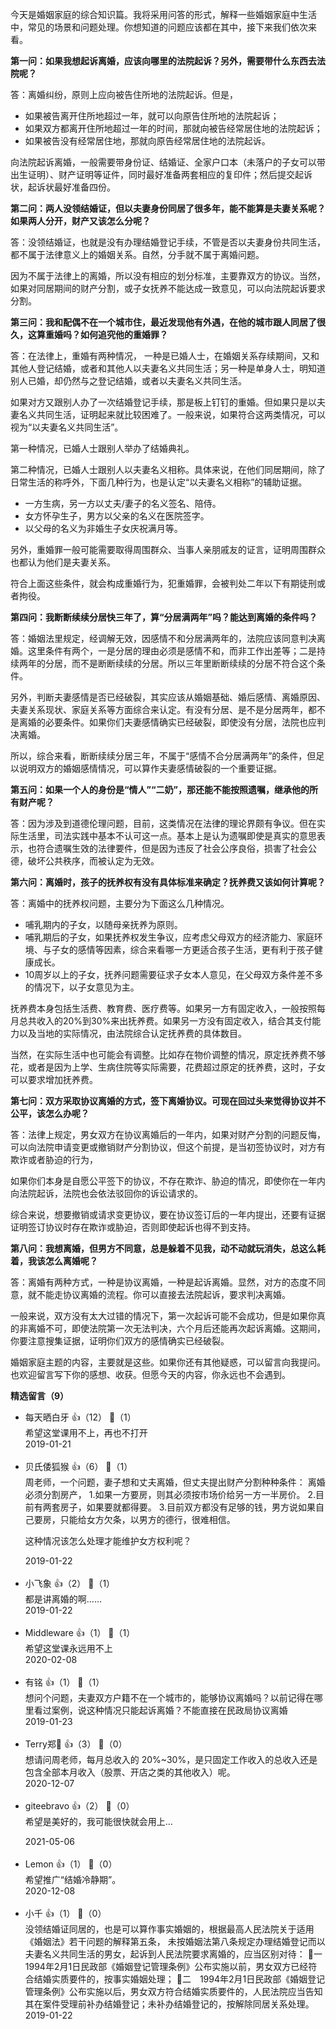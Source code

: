 今天是婚姻家庭的综合知识篇。我将采用问答的形式，解释一些婚姻家庭中生活中，常见的场景和问题处理。你想知道的问题应该都在其中，接下来我们依次来看。

**第一问：如果我想起诉离婚，应该向哪里的法院起诉？另外，需要带什么东西去法院呢？**

答：离婚纠纷，原则上应向被告住所地的法院起诉。但是，

- 如果被告离开住所地超过一年，就可以向原告住所地的法院起诉；
- 如果双方都离开住所地超过一年的时间，那就向被告经常居住地的法院起诉；
- 如果被告没有经常居住地，那就向原告经常居住地的法院起诉。

向法院起诉离婚，一般需要带身份证、结婚证、全家户口本（未落户的子女可以带出生证明）、财产证明等证件，同时最好准备两套相应的复印件；然后提交起诉状，起诉状最好准备四份。

**第二问：两人没领结婚证，但以夫妻身份同居了很多年，能不能算是夫妻关系呢？如果两人分开，财产又该怎么分呢？**

答：没领结婚证，也就是没有办理结婚登记手续，不管是否以夫妻身份共同生活，都不属于法律意义上的婚姻关系。自然，分手就不属于离婚问题。

因为不属于法律上的离婚，所以没有相应的划分标准，主要靠双方的协议。当然，如果对同居期间的财产分割，或子女抚养不能达成一致意见，可以向法院起诉要求分割。

**第三问：我和配偶不在一个城市住，最近发现他有外遇，在他的城市跟人同居了很久，这算重婚吗？如何追究他的重婚罪？**

答：在法律上，重婚有两种情况， 一种是已婚人士，在婚姻关系存续期间，又和其他人登记结婚，或者和其他人以夫妻名义共同生活；另一种是单身人士，明知道别人已婚，却仍然与之登记结婚，或者以夫妻名义共同生活。

如果对方又跟别人办了一次结婚登记手续，那是板上钉钉的重婚。但如果只是以夫妻名义共同生活，证明起来就比较困难了。一般来说，如果符合这两类情况，可以视为“以夫妻名义共同生活”。

第一种情况，已婚人士跟别人举办了结婚典礼。

第二种情况，已婚人士跟别人以夫妻名义相称。具体来说，在他们同居期间，除了日常生活的称呼外，下面几种行为，也是认定“以夫妻名义相称”的辅助证据。

- 一方生病，另一方以丈夫/妻子的名义签名、陪侍。
- 女方怀孕生子，男方以父亲的名义在医院签字。
- 以父母的名义为非婚生子女庆祝满月等。

另外，重婚罪一般可能需要取得周围群众、当事人亲朋戚友的证言，证明周围群众也都认为他们是夫妻关系。

符合上面这些条件，就会构成重婚行为，犯重婚罪，会被判处二年以下有期徒刑或者拘役。

**第四问：我断断续续分居快三年了，算“分居满两年”吗？能达到离婚的条件吗？**

答：婚姻法里规定，经调解无效，因感情不和分居满两年的，法院应该同意判决离婚。这里条件有两个，一是分居的理由必须是感情不和，而非工作出差等；二是持续两年的分居，而不是断断续续的分居。所以三年里断断续续的分居不符合这个条件。

另外，判断夫妻感情是否已经破裂，其实应该从婚姻基础、婚后感情、离婚原因、夫妻关系现状、家庭关系等方面综合来认定。有没有分居、是不是分居两年，都不是离婚的必要条件。如果你们夫妻感情确实已经破裂，即使没有分居，法院也应判决离婚。

所以，综合来看，断断续续分居三年，不属于“感情不合分居满两年”的条件，但足以说明双方的婚姻感情情况，可以算作夫妻感情破裂的一个重要证据。

**第五问：如果一个人的身份是“情人”“二奶”，那还能不能按照遗嘱，继承他的所有财产呢？**

答：因为涉及到道德伦理问题，目前，这类情况在法律的理论界颇有争议。但在实际生活里，司法实践中基本不认可这一点。基本上是认为遗嘱即使是真实的意思表示，也符合遗嘱生效的法律要件，但是因为违反了社会公序良俗，损害了社会公德，破坏公共秩序，而被认定为无效。

**第六问：离婚时，孩子的抚养权有没有具体标准来确定？抚养费又该如何计算呢？**

答：离婚中的抚养权问题，主要分为下面这么几种情况。

- 哺乳期内的子女，以随母亲抚养为原则。
- 哺乳期后的子女，如果抚养权发生争议，应考虑父母双方的经济能力、家庭环境、与子女的感情等因素，综合来看哪一方更适合孩子生活，更有利于孩子健康成长。
- 10周岁以上的子女，抚养问题需要征求子女本人意见，在父母双方条件差不多的情况下，以子女意见为主。

抚养费本身包括生活费、教育费、医疗费等。如果另一方有固定收入，一般按照每月总共收入的20%到30%来出抚养费。如果另一方没有固定收入，结合其支付能力以及当地的实际情况，由法院综合认定抚养费的具体数目。

当然，在实际生活中也可能会有调整。比如存在物价调整的情况，原定抚养费不够花，或者是因为上学、生病住院等实际需要，花费超过原定的抚养费，这时，子女可以要求增加抚养费。

**第七问：双方采取协议离婚的方式，签下离婚协议。可现在回过头来觉得协议并不公平，该怎么办呢？**

答：法律上规定，男女双方在协议离婚后的一年内，如果对财产分割的问题反悔，可以向法院申请变更或撤销财产分割协议，但这个前提，是当初签协议时，对方有欺诈或者胁迫的行为，

如果你们本身是自愿公平签下的协议，不存在欺诈、胁迫的情况，即使你在一年内向法院起诉，法院也会依法驳回你的诉讼请求的。

综合来说，想要撤销或请求变更协议，要在协议签订后的一年内提出，还要有证据证明签订协议时存在欺诈或胁迫，否则即使起诉也得不到支持。

**第八问：我想离婚，但男方不同意，总是躲着不见我，动不动就玩消失，总这么耗着，我该怎么离婚呢？**

答：离婚有两种方式，一种是协议离婚，一种是起诉离婚。显然，对方的态度不同意，就不能走协议离婚的流程。你可以直接去法院起诉，要求判决离婚。

一般来说，双方没有太大过错的情况下，第一次起诉可能不会成功，但是如果你真的非离婚不可，即使法院第一次无法判决，六个月后还能再次起诉离婚。这期间，你要注意搜集证据，证明你们双方的感情确实已经破裂。

婚姻家庭主题的内容，主要就是这些。如果你还有其他疑惑，可以留言向我提问。也欢迎留言写下你的感想、收获。但愿今天的内容，你永远也不会遇到。
<div><strong>精选留言（9）</strong></div><ul>
<li><span>每天晒白牙</span> 👍（12） 💬（1）<div>希望这堂课用不上，再也不打开</div>2019-01-21</li><br/><li><span>贝氏倭狐猴</span> 👍（6） 💬（1）<div>周老师，一个问题，妻子想和丈夫离婚，但丈夫提出财产分割种种条件：
离婚必须分割房产，
1.如果一方要房，则其必须按市场价给另一方一半房价。
2.目前有两套房子，如果要就都得要。
3.目前双方都没有足够的钱，男方说如果自己要房，只能给女方欠条，以男方的德行，很难相信。

这种情况该怎么处理才能维护女方权利呢？</div>2019-01-22</li><br/><li><span>小飞象</span> 👍（2） 💬（1）<div>都是讲离婚的啊……</div>2019-01-22</li><br/><li><span>Middleware</span> 👍（1） 💬（1）<div>希望这堂课永远用不上</div>2020-02-08</li><br/><li><span>有铭</span> 👍（1） 💬（1）<div>想问个问题，夫妻双方户籍不在一个城市的，能够协议离婚吗？以前记得在哪里看过案例，说这种情况只能起诉离婚？不能直接在民政局协议离婚</div>2019-01-23</li><br/><li><span>Terry郑💫</span> 👍（3） 💬（0）<div>想请问周老师，每月总收入的 20%~30%，是只固定工作收入的总收入还是包含全部本月收入（股票、开店之类的其他收入）呢。</div>2020-12-07</li><br/><li><span>giteebravo</span> 👍（2） 💬（0）<div>
希望是美好的，我可能很快就会用上…
</div>2021-05-06</li><br/><li><span>Lemon</span> 👍（1） 💬（0）<div>希望推广“结婚冷静期”。</div>2020-12-08</li><br/><li><span>小千</span> 👍（1） 💬（0）<div>没领结婚证同居的，也是可以算作事实婚姻的，根据最高人民法院关于适用《婚姻法》若干问题的解释第五条， 未按婚姻法第八条规定办理结婚登记而以夫妻名义共同生活的男女，起诉到人民法院要求离婚的，应当区别对待：
一　1994年2月1日民政部《婚姻登记管理条例》公布实施以前，男女双方已经符合结婚实质要件的，按事实婚姻处理；
二　1994年2月1日民政部《婚姻登记管理条例》公布实施以后，男女双方符合结婚实质要件的，人民法院应当告知其在案件受理前补办结婚登记；未补办结婚登记的，按解除同居关系处理。</div>2019-01-22</li><br/>
</ul>